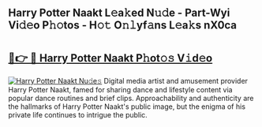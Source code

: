 ## Harry Potter Naakt L𝚎a𝚔ed N𝚞𝚍e - Part-Wyi Vi𝚍𝚎o P𝚑𝚘tos - H𝚘𝚝 O𝚗𝚕yf𝚊ns L𝚎a𝚔s nX0ca

# <h2><a href="http://kfc4ig5.oniu.top/?m=Harry+Potter+Naakt">🔗👉 🔴 Harry Potter Naakt P𝚑ot𝚘𝚜 V𝚒d𝚎o</a></h2>

[![Harry Potter Naakt Nu𝚍e𝚜](https://i.imgur.com/0qMVB7G.gif)](http://kfc4ig5.oniu.top/?m=Harry+Potter+Naakt)
Digital media artist and amusement provider Harry Potter Naakt, famed for sharing dance and lifestyle content via popular dance routines and brief clips. Approachability and authenticity are the hallmarks of Harry Potter Naakt's public image, but the enigma of his private life continues to intrigue the public.  
